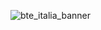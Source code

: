 ![bte_italia_banner](https://user-images.githubusercontent.com/77931027/184246051-345c496a-b2ba-4208-884b-b94f006f240c.png)
